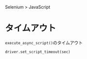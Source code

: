 Selenium > JavaScript
# タイムアウト
```execute_async_script()```のタイムアウト
```python
driver.set_script_timeout(sec)
```
